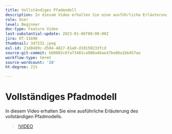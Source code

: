 ```yaml
---
title: Vollständiges Pfadmodell
description: In diesem Video erhalten Sie eine ausführliche Erläuterung des vollständigen Pfadmodells.
role: User
level: Beginner
doc-type: Feature Video
last-substantial-update: 2023-01-06T00:00:00Z
jira: KT-11698
thumbnail: 347232.jpeg
exl-id: 21d8489c-d504-4827-81a0-d10150233fcd
source-git-commit: b60003c6fa73401ca980a46ae47be00a1bb457ae
workflow-type: tm+mt
source-wordcount: '28'
ht-degree: 21%

---
```


# Vollständiges Pfadmodell

In diesem Video erhalten Sie eine ausführliche Erläuterung des vollständigen Pfadmodells.

>[!VIDEO](https://video.tv.adobe.com/v/347232/?quality=12&learn=on)
